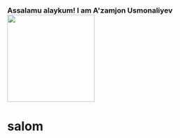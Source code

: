 ### Assalamu alaykum! I am A'zamjon Usmonaliyev <img src="https://media1.giphy.com/media/gM5qFksULw54NMWyry/giphy.gif?cid=ecf05e47rzgvaqz03cae4ugawpvo0ghsc4v2cq4u4zwd40ta&rid=giphy.gif&ct=s" width="200px">

<h1>salom</h1>
